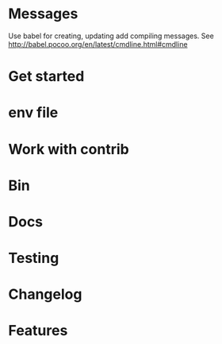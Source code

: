 # Messages

Use babel for creating, updating add compiling messages. See http://babel.pocoo.org/en/latest/cmdline.html#cmdline

# Get started
# env file
# Work with contrib
# Bin
# Docs
# Testing
# Changelog
# Features